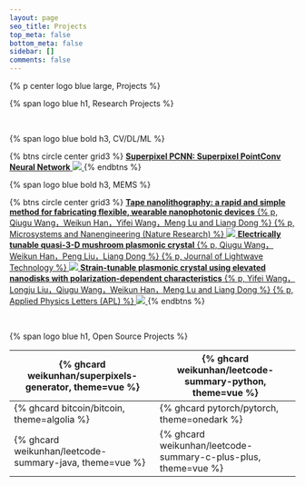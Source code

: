 ```yaml
---
layout: page
seo_title: Projects
top_meta: false
bottom_meta: false
sidebar: []
comments: false
---
```


{% p center logo blue large, Projects %}

{% span logo blue h1, Research Projects %}

<br/>

{% span logo blue bold h3, CV/DL/ML %}

{% btns circle center grid3 %}
<a href=''>
  <b>Superpixel PCNN: Superpixel PointConv Neural Network</b>
  <img src='/images/projects/paper_4.png'>
</a>
{% endbtns %}

{% span logo blue bold h3, MEMS %}

{% btns circle center grid3 %}
<a href='https://www.nature.com/articles/s41378-018-0031-4'>
  <b>Tape nanolithography: a rapid and simple method for fabricating flexible, wearable nanophotonic devices</b>
  {% p, Qiugu Wang，Weikun Han，Yifei Wang，Meng Lu and Liang Dong %}
  {% p, Microsystems and Nanengineering (Nature Research) %}
  <img src='/images/projects/paper_1.png'>
</a>
<a href='https://ieeexplore.ieee.org/document/7400924'>
  <b>Electrically tunable quasi-3-D mushroom plasmonic crystal</b>
  {% p, Qiugu Wang，Weikun Han，Peng Liu，Liang Dong %}
  {% p, Journal of Lightwave Technology %}
  <img src='/images/projects/paper_2.png'>
</a>
<a href='https://aip.scitation.org/doi/10.1063/1.4942454'>
  <b>Strain-tunable plasmonic crystal using elevated nanodisks with polarization-dependent characteristics</b>
  {% p, Yifei Wang，Longju Liu，Qiugu Wang，Weikun Han，Meng Lu and Liang Dong %}
  {% p, Applied Physics Letters (APL) %}
  <img src='/images/projects/paper_3.png'>
</a>
{% endbtns %}

<br/>

{% span logo blue h1, Open Source Projects %}

<center>

| {% ghcard weikunhan/superpixels-generator, theme=vue %} | {% ghcard weikunhan/leetcode-summary-python, theme=vue %} |
| - | - |
| {% ghcard bitcoin/bitcoin, theme=algolia %} | {% ghcard pytorch/pytorch, theme=onedark %} |
| {% ghcard weikunhan/leetcode-summary-java, theme=vue %} | {% ghcard weikunhan/leetcode-summary-c-plus-plus, theme=vue %} |

</center>